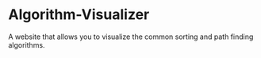 # Algorithm-Visualizer
A website that allows you to visualize the common sorting and path finding algorithms.

